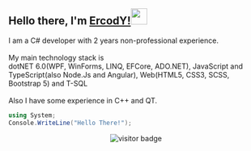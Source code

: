 ## Hello there, I'm [ErcodY!](https://github.com/ErCody)<img src="https://github.com/blackcater/blackcater/raw/main/images/Hi.gif" height="32" /></h1>
I am a C# developer with 2 years non-professional experience. <br>
<br>My main technology stack is 
<br>dotNET 6.0(WPF, WinForms, LINQ, EFCore, ADO.NET), JavaScript and TypeScript(also Node.Js and Angular), Web(HTML5, CSS3, SCSS, Bootstrap 5) and T-SQL
<br>
<br>Also I have some experience in C++ and QT.

```c#
using System;
Console.WriteLine("Hello There!");
```
<p  align="center">
  <img src="https://visitor-badge.glitch.me/badge?page_id=ErcodY.ErcodY" alt="visitor badge"/>
</p>
